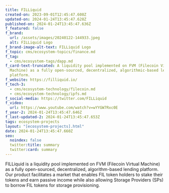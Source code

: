 ```yaml
---
title: FILLiquid
created-on: 2023-09-01T12:45:47.608Z
updated-on: 2024-01-24T13:45:47.628Z
published-on: 2024-01-24T13:45:47.636Z
f_featured: false
f_brand:
  url: /assets/images/20240122-144933.jpeg
  alt: FILLiquid Logo
f_brand-image-alt-text: FILLiquid Logo
f_topic: cms/ecosystem-topics/finance.md
f_tag:
  - cms/ecosystem-tags/dapp.md
f_card-text-truncated: A liquidity pool implemented on FVM (Filecoin Virtual
  Machine) as a fully open-sourced, decentralized, algorithmic-based lending
  platform.
f_website: https://filliquid.io/
f_tech-3:
  - cms/ecosystem-technology/filecoin.md
  - cms/ecosystem-technology/ipfs.md
f_social-media: https://twitter.com/FILLiquid
f_video:
  url: https://www.youtube.com/watch?v=wYYGW7Rxc0E
f_year-2: 2024-01-24T13:45:47.646Z
f_last-updated-2: 2024-01-24T13:45:47.653Z
tags: ecosystem-projects
layout: "[ecosystem-projects].html"
date: 2024-01-24T13:45:47.660Z
seo:
  noindex: false
  twitter:title: summary
  twitter:card: summary
---
```

FILLiquid is a liquidity pool implemented on FVM (Filecoin Virtual Machine) as a fully open-sourced, decentralized, algorithm-based lending platform. Our product facilitates a market that enables FIL token holders to stake their tokens and earn passive income while also allowing Storage Providers (SPs) to borrow FIL tokens for storage provisioning.